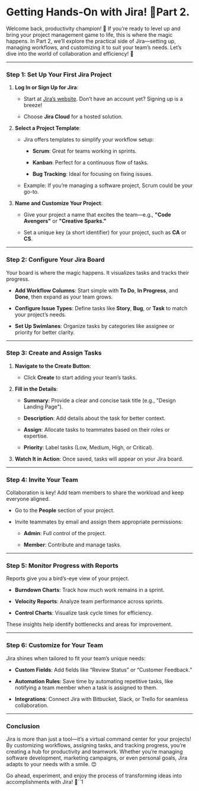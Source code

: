 # Getting Hands-On with Jira! 🎉Part 2.
Welcome back, productivity champion! 🌟 If you’re ready to level up and bring your project management game to life, this is where the magic happens. In Part 2, we’ll explore the practical side of Jira—setting up, managing workflows, and customizing it to suit your team’s needs. Let’s dive into the world of collaboration and efficiency! 🚀

----------

### [](https://100daysdevops.hashnode.dev/day-32-of-100-days-getting-hands-on-with-jira-part-2#heading-step-1-set-up-your-first-jira-project "Permalink")**Step 1: Set Up Your First Jira Project**

1.  **Log In or Sign Up for Jira**:
    
    -   Start at  [Jira’s website](https://www.atlassian.com/software/jira). Don’t have an account yet? Signing up is a breeze!
        
    -   Choose  **Jira Cloud**  for a hosted solution.
        
2.  **Select a Project Template**:
    
    -   Jira offers templates to simplify your workflow setup:
        
        -   **Scrum**: Great for teams working in sprints.
            
        -   **Kanban**: Perfect for a continuous flow of tasks.
            
        -   **Bug Tracking**: Ideal for focusing on fixing issues.
            
    -   Example: If you’re managing a software project, Scrum could be your go-to.
        
3.  **Name and Customize Your Project**:
    
    -   Give your project a name that excites the team—e.g.,  **"Code Avengers"**  or  **"Creative Sparks."**
        
    -   Set a unique key (a short identifier) for your project, such as  **CA**  or  **CS**.
        

----------

### [](https://100daysdevops.hashnode.dev/day-32-of-100-days-getting-hands-on-with-jira-part-2#heading-step-2-configure-your-jira-board "Permalink")**Step 2: Configure Your Jira Board**

Your board is where the magic happens. It visualizes tasks and tracks their progress.

-   **Add Workflow Columns**: Start simple with  **To Do**,  **In Progress**, and  **Done**, then expand as your team grows.
    
-   **Configure Issue Types**: Define tasks like  **Story**,  **Bug**, or  **Task**  to match your project’s needs.
    
-   **Set Up Swimlanes**: Organize tasks by categories like assignee or priority for better clarity.
    

----------

### [](https://100daysdevops.hashnode.dev/day-32-of-100-days-getting-hands-on-with-jira-part-2#heading-step-3-create-and-assign-tasks "Permalink")**Step 3: Create and Assign Tasks**

1.  **Navigate to the Create Button**:
    
    -   Click  **Create**  to start adding your team’s tasks.
2.  **Fill in the Details**:
    
    -   **Summary**: Provide a clear and concise task title (e.g., "Design Landing Page").
        
    -   **Description**: Add details about the task for better context.
        
    -   **Assign**: Allocate tasks to teammates based on their roles or expertise.
        
    -   **Priority**: Label tasks (Low, Medium, High, or Critical).
        
3.  **Watch It in Action**: Once saved, tasks will appear on your Jira board.
    

----------

### [](https://100daysdevops.hashnode.dev/day-32-of-100-days-getting-hands-on-with-jira-part-2#heading-step-4-invite-your-team "Permalink")**Step 4: Invite Your Team**

Collaboration is key! Add team members to share the workload and keep everyone aligned.

-   Go to the  **People**  section of your project.
    
-   Invite teammates by email and assign them appropriate permissions:
    
    -   **Admin**: Full control of the project.
        
    -   **Member**: Contribute and manage tasks.
        

----------

### [](https://100daysdevops.hashnode.dev/day-32-of-100-days-getting-hands-on-with-jira-part-2#heading-step-5-monitor-progress-with-reports "Permalink")**Step 5: Monitor Progress with Reports**

Reports give you a bird’s-eye view of your project.

-   **Burndown Charts**: Track how much work remains in a sprint.
    
-   **Velocity Reports**: Analyze team performance across sprints.
    
-   **Control Charts**: Visualize task cycle times for efficiency.
    

These insights help identify bottlenecks and areas for improvement.

----------

### [](https://100daysdevops.hashnode.dev/day-32-of-100-days-getting-hands-on-with-jira-part-2#heading-step-6-customize-for-your-team "Permalink")**Step 6: Customize for Your Team**

Jira shines when tailored to fit your team’s unique needs:

-   **Custom Fields**: Add fields like “Review Status” or “Customer Feedback.”
    
-   **Automation Rules**: Save time by automating repetitive tasks, like notifying a team member when a task is assigned to them.
    
-   **Integrations**: Connect Jira with Bitbucket, Slack, or Trello for seamless collaboration.
    

----------

### [](https://100daysdevops.hashnode.dev/day-32-of-100-days-getting-hands-on-with-jira-part-2#heading-conclusion "Permalink")**Conclusion**

Jira is more than just a tool—it’s a virtual command center for your projects! By customizing workflows, assigning tasks, and tracking progress, you’re creating a hub for productivity and teamwork. Whether you’re managing software development, marketing campaigns, or even personal goals, Jira adapts to your needs with a smile. 😊

Go ahead, experiment, and enjoy the process of transforming ideas into accomplishments with Jira! 🎯``1
